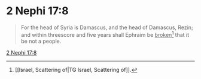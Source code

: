 # 2 Nephi 17:8

> For the head of Syria is Damascus, and the head of Damascus, Rezin; and within threescore and five years shall Ephraim be <u>broken</u>[^a] that it be not a people.

[2 Nephi 17:8](https://www.churchofjesuschrist.org/study/scriptures/bofm/2-ne/17?lang=eng&id=p8#p8)


[^a]: [[Israel, Scattering of|TG Israel, Scattering of]].  
